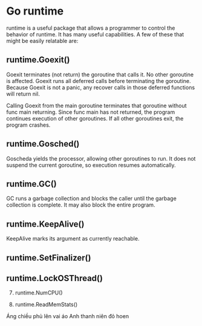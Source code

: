 # Go runtime

runtime is a useful package that allows a programmer to control the behavior of runtime. It has many useful capabilities. A few of these that might be easily relatable are:

## runtime.Goexit()

Goexit terminates (not return) the goroutine that calls it. No other goroutine is affected.
Goexit runs all deferred calls before terminating the goroutine. Because Goexit is not a panic, any recover calls in those deferred functions will return nil.

Calling Goexit from the main goroutine terminates that goroutine without func main returning. Since func main has not returned, the program continues execution of other goroutines. If all other goroutines exit, the program crashes.

## runtime.Gosched()

Goscheda yields the processor, allowing other goroutines to run. It does not suspend the current goroutine, so execution resumes automatically.

## runtime.GC()

GC runs a garbage collection and blocks the caller until the garbage collection is complete. It may also block the entire program.

## runtime.KeepAlive()

KeepAlive marks its argument as currently reachable.

## runtime.SetFinalizer()

## runtime.LockOSThread()

7. runtime.NumCPU()

8. runtime.ReadMemStats()

Áng chiều phủ lên vai áo
Anh thanh niên đỏ hoen
